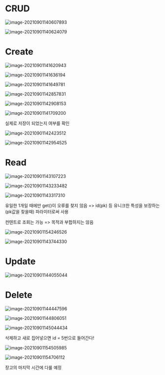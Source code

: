 # CRUD

![image-20210901140607893](photo/image-20210901140607893.png)

![image-20210901140624079](photo/image-20210901140624079.png)

# Create

![image-20210901141620943](photo/image-20210901141620943.png)

![image-20210901141636194](photo/image-20210901141636194.png)

![image-20210901141649781](photo/image-20210901141649781.png)

![image-20210901142857831](photo/image-20210901142857831.png)

![image-20210901142908153](photo/image-20210901142908153.png)

![image-20210901141709200](photo/image-20210901141709200.png)

실제로 저장이 되었는지 여부를 확인

![image-20210901142423512](photo/image-20210901142423512.png)

![image-20210901142954525](photo/image-20210901142954525.png)







# Read

![image-20210901143107223](photo/image-20210901143107223.png)

![image-20210901143233482](photo/image-20210901143233482.png)

![image-20210901143317310](photo/image-20210901143317310.png)

유일한 1개일 때에만 get()이 오류를 찾지 않음 => id(pk) 등 유니크한 특성을 보장하는(pk값을 찾을때) 파라미터로써 사용

컨텐트로 조회는 가능 => 목적과 부합하지는 않음

![image-20210901154246526](photo/image-20210901154246526.png)



![image-20210901143744330](photo/image-20210901143744330.png)





# Update

![image-20210901144055044](photo/image-20210901144055044.png)



# Delete

![image-20210901144447596](photo/image-20210901144447596.png)

![image-20210901144806051](photo/image-20210901144806051.png)

![image-20210901145044434](photo/image-20210901145044434.png)

삭제하고 새로 집어넣으면 id = 5번으로 들어간다!

![image-20210901154505985](photo/image-20210901154505985.png)

![image-20210901154706112](photo/image-20210901154706112.png)

장고의 마지막 시간에 다룰 예정

